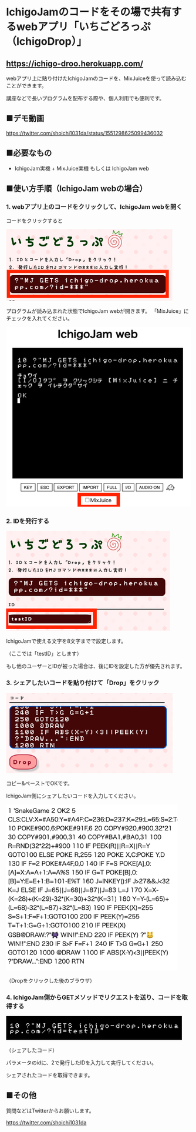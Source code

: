 # IchigoJamのコードをその場で共有するwebアプリ「いちごどろっぷ（IchigoDrop）」
## https://ichigo-droo.herokuapp.com/

webアプリ上に貼り付けたIchigoJamのコードを、MixJuiceを使って読み込むことができます。

講座などで長いプログラムを配布する際や、個人利用でも便利です。

## ■デモ動画
https://twitter.com/shoichi1031da/status/1551298625099436032

## ■必要なもの

<ul>
<li>IchigoJam実機 + MixJuice実機 もしくは IchigoJam web</li>
</ul>

## ■使い方手順（IchigoJam webの場合）

### 1. webアプリ上のコードをクリックして、IchigoJam webを開く

コードをクリックすると

<img src="https://github.com/shoichi1031da/ichigojam-share-code-app/blob/main/document/1.png" alt="メインコード" title="main code">

プログラムが読み込まれた状態でIchigoJam webが開きます。
「MixJuice」にチェックを入れてください。

<img src="https://github.com/shoichi1031da/ichigojam-share-code-app/blob/main/document/2.png" alt="ichigojamweb" title="ichigojamweb">

### 2. IDを発行する

<img src="https://github.com/shoichi1031da/ichigojam-share-code-app/blob/main/document/3.png" alt="ID" title="ID">

IchigoJamで使える文字を8文字までで設定します。

（ここでは「testID」とします）

もし他のユーザーとIDが被った場合は、後にIDを設定した方が優先されます。

### 3. シェアしたいコードを貼り付けて「Drop」をクリック

<img src="https://github.com/shoichi1031da/ichigojam-share-code-app/blob/main/document/4.png" alt="シェアコード" title="share code">

コピー&ペーストでOKです。

IchigoJam側にシェアしたいコードを入力してください。

<img src="https://github.com/shoichi1031da/ichigojam-share-code-app/blob/main/document/5.png" alt="result" title="result">

（Dropをクリックした後のブラウザ）

### 4. IchigoJam側からGETメソッドでリクエストを送り、コードを取得する

<img src="https://github.com/shoichi1031da/ichigojam-share-code-app/blob/main/document/6.png" alt="get" title="MJ GET">

（シェアしたコード）

パラメータのidに、2で発行したIDを入力して実行してください。

シェアされたコードを取得できます。

## ■その他

質問などはTwitterからお願いします。

https://twitter.com/shoichi1031da





